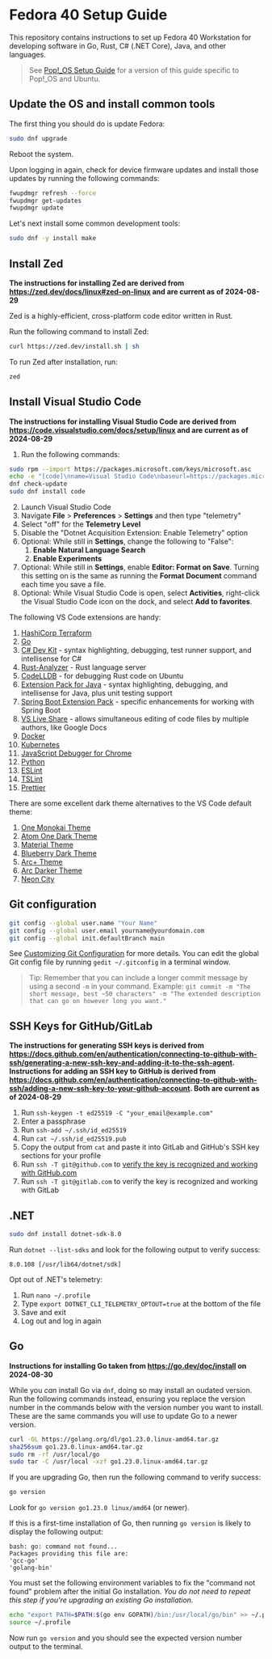 # Fedora 40 Setup Guide

This repository contains instructions to set up Fedora 40 Workstation for developing software in Go, Rust, C# (.NET Core), Java, and other languages. 

> See [Pop!_OS Setup Guide](https://github.com/erik1066/pop-os-setup) for a version of this guide specific to Pop!_OS and Ubuntu.

## Update the OS and install common tools

The first thing you should do is update Fedora:

```bash
sudo dnf upgrade
```

Reboot the system.

Upon logging in again, check for device firmware updates and install those updates by running the following commands:

```bash
fwupdmgr refresh --force
fwupdmgr get-updates
fwupdmgr update
```

Let's next install some common development tools:

```bash
sudo dnf -y install make
```

## Install Zed

**The instructions for installing Zed are derived from https://zed.dev/docs/linux#zed-on-linux and are current as of 2024-08-29**

Zed is a highly-efficient, cross-platform code editor written in Rust.

Run the following command to install Zed:

```bash
curl https://zed.dev/install.sh | sh
```

To run Zed after installation, run:

```bash
zed
```

## Install Visual Studio Code

**The instructions for installing Visual Studio Code are derived from https://code.visualstudio.com/docs/setup/linux and are current as of 2024-08-29**

1. Run the following commands:

```bash
sudo rpm --import https://packages.microsoft.com/keys/microsoft.asc
echo -e "[code]\nname=Visual Studio Code\nbaseurl=https://packages.microsoft.com/yumrepos/vscode\nenabled=1\ngpgcheck=1\ngpgkey=https://packages.microsoft.com/keys/microsoft.asc" | sudo tee /etc/yum.repos.d/vscode.repo > /dev/null
dnf check-update
sudo dnf install code
```

2. Launch Visual Studio Code
1. Navigate **File** > **Preferences** > **Settings** and then type "telemetry"
1. Select "off" for the **Telemetry Level**
1. Disable the "Dotnet Acquisition Extension: Enable Telemetry" option
1. Optional: While still in **Settings**, change the following to "False":
   1. **Enable Natural Language Search**
   1. **Enable Experiments**
1. Optional: While still in **Settings**, enable **Editor: Format on Save**. Turning this setting on is the same as running the **Format Document** command each time you save a file.
1. Optional: While Visual Studio Code is open, select **Activities**, right-click the Visual Studio Code icon on the dock, and select **Add to favorites**.

The following VS Code extensions are handy:

1. [HashiCorp Terraform](https://marketplace.visualstudio.com/items?itemName=HashiCorp.terraform)
1. [Go](https://marketplace.visualstudio.com/items?itemName=ms-vscode.Go)
1. [C# Dev Kit](https://marketplace.visualstudio.com/items?itemName=ms-dotnettools.csdevkit) - syntax highlighting, debugging, test runner support, and intellisense for C#
1. [Rust-Analyzer](https://marketplace.visualstudio.com/items?itemName=rust-lang.rust-analyzer) - Rust language server
1. [CodeLLDB](https://marketplace.visualstudio.com/items?itemName=vadimcn.vscode-lldb) - for debugging Rust code on Ubuntu
1. [Extension Pack for Java](https://marketplace.visualstudio.com/items?itemName=vscjava.vscode-java-pack) - syntax highlighting, debugging, and intellisense for Java, plus unit testing support
1. [Spring Boot Extension Pack](https://marketplace.visualstudio.com/items?itemName=Pivotal.vscode-boot-dev-pack) - specific enhancements for working with Spring Boot
1. [VS Live Share](https://marketplace.visualstudio.com/items?itemName=MS-vsliveshare.vsliveshare) - allows simultaneous editing of code files by multiple authors, like Google Docs
1. [Docker](https://marketplace.visualstudio.com/items?itemName=PeterJausovec.vscode-docker)
1. [Kubernetes](https://marketplace.visualstudio.com/items?itemName=ms-kubernetes-tools.vscode-kubernetes-tools)
1. [JavaScript Debugger for Chrome](https://marketplace.visualstudio.com/items?itemName=msjsdiag.debugger-for-chrome)
1. [Python](https://marketplace.visualstudio.com/items?itemName=ms-python.python)
1. [ESLint](https://marketplace.visualstudio.com/items?itemName=dbaeumer.vscode-eslint)
1. [TSLint](https://marketplace.visualstudio.com/items?itemName=ms-vscode.vscode-typescript-tslint-plugin)
1. [Prettier](https://marketplace.visualstudio.com/items?itemName=esbenp.prettier-vscode)

There are some excellent dark theme alternatives to the VS Code default theme:

1. [One Monokai Theme](https://marketplace.visualstudio.com/items?itemName=azemoh.one-monokai)
1. [Atom One Dark Theme](https://marketplace.visualstudio.com/items?itemName=akamud.vscode-theme-onedark)
1. [Material Theme](https://marketplace.visualstudio.com/items?itemName=Equinusocio.vsc-material-theme)
1. [Blueberry Dark Theme](https://marketplace.visualstudio.com/items?itemName=peymanslh.blueberry-dark-theme)
1. [Arc+ Theme](https://marketplace.visualstudio.com/items?itemName=ph-hawkins.arc-plus)
1. [Arc Darker Theme](https://marketplace.visualstudio.com/items?itemName=alvesvaren.arc-dark)
1. [Neon City](https://marketplace.visualstudio.com/items?itemName=lakshits11.neon-city)


## Git configuration

```bash
git config --global user.name "Your Name"
git config --global user.email yourname@yourdomain.com
git config --global init.defaultBranch main
```

See [Customizing Git Configuration](https://www.git-scm.com/book/en/v2/Customizing-Git-Git-Configuration) for more details. You can edit the global Git config file by running `gedit ~/.gitconfig` in a terminal window.

> Tip: Remember that you can include a longer commit message by using a second `-m` in your command. Example: `git commit -m "The short message, best ~50 characters" -m "The extended description that can go on however long you want."`

## SSH Keys for GitHub/GitLab

**The instructions for generating SSH keys is derived from https://docs.github.com/en/authentication/connecting-to-github-with-ssh/generating-a-new-ssh-key-and-adding-it-to-the-ssh-agent. Instructions for adding an SSH key to GitHub is derived from https://docs.github.com/en/authentication/connecting-to-github-with-ssh/adding-a-new-ssh-key-to-your-github-account. Both are current as of 2024-08-29**

1. Run `ssh-keygen -t ed25519 -C "your_email@example.com"`
1. Enter a passphrase
1. Run `ssh-add ~/.ssh/id_ed25519`
1. Run `cat ~/.ssh/id_ed25519.pub`
1. Copy the output from `cat` and paste it into GitLab and GitHub's SSH key sections for your profile
1. Run `ssh -T git@github.com` to [verify the key is recognized and working with GitHub.com](https://help.github.com/en/github/authenticating-to-github/githubs-ssh-key-fingerprints)
1. Run `ssh -T git@gitlab.com` to verify the key is recognized and working with GitLab

## .NET

```bash
sudo dnf install dotnet-sdk-8.0
```

Run `dotnet --list-sdks` and look for the following output to verify success:

```
8.0.108 [/usr/lib64/dotnet/sdk]
```

Opt out of .NET's telemetry:

1. Run `nano ~/.profile`
1. Type `export DOTNET_CLI_TELEMETRY_OPTOUT=true` at the bottom of the file
1. Save and exit
1. Log out and log in again

## Go

**Instructions for installing Go taken from https://go.dev/doc/install on 2024-08-30**

While you _can_ install Go via `dnf`, doing so may install an oudated version. Run the following commands instead, ensuring you replace the version number in the commands below with the version number you want to install. These are the same commands you will use to update Go to a newer version.

```bash
curl -OL https://golang.org/dl/go1.23.0.linux-amd64.tar.gz
sha256sum go1.23.0.linux-amd64.tar.gz
sudo rm -rf /usr/local/go
sudo tar -C /usr/local -xzf go1.23.0.linux-amd64.tar.gz
```

If you are upgrading Go, then run the following command to verify success:

```bash
go version
```

Look for `go version go1.23.0 linux/amd64` (or newer).

If this is a first-time installation of Go, then running `go version` is likely to display the following output:

```
bash: go: command not found...
Packages providing this file are:
'gcc-go'
'golang-bin'
```

You must set the following environment variables to fix the "command not found" problem after the initial Go installation. _You do not need to repeat this step if you're upgrading an existing Go installation._

```bash
echo "export PATH=$PATH:$(go env GOPATH)/bin:/usr/local/go/bin" >> ~/.profile
source ~/.profile
```

Now run `go version` and you should see the expected version number output to the terminal.
